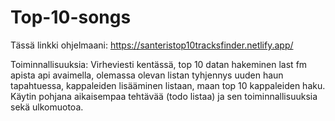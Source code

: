 ﻿# Top-10-songs
 
Tässä linkki ohjelmaani: https://santeristop10tracksfinder.netlify.app/

Toiminnallisuuksia: Virheviesti kentässä, top 10 datan hakeminen last fm apista api avaimella, olemassa olevan listan tyhjennys uuden haun tapahtuessa, kappaleiden lisääminen listaan, maan top 10 kappaleiden haku.
Käytin pohjana aikaisempaa tehtävää (todo listaa) ja sen toiminnallisuuksia sekä ulkomuotoa.

